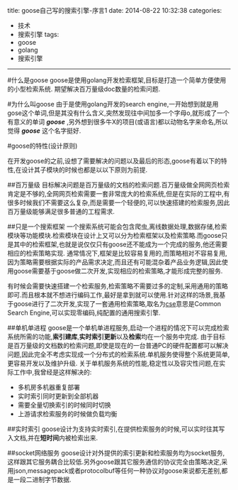 title: goose自己写的搜索引擎-序言1
date: 2014-08-22 10:32:38
categories: 
- 技术
- 搜索引擎
tags:
- goose
- golang
- 搜索引擎
---
#什么是goose
goose是使用golang开发检索框架,目标是打造一个简单方便使用的小型检索系统.
期望解决百万量级doc数量的检索问题.

<!-- more -->

#为什么叫goose
由于是使用golang开发的search engine,一开始想到就是用gose这个单词,但是其没有什么含义,突然发现往中间加多一个字母o,就形成了一个有意义的单词 ***goose*** ,另外想到很多牛X的项目(或语言)都以动物名字来命名,所以觉得 ***goose*** 这个名字挺好.

#goose的特性(设计原则)

在开发goose的之前,设想了需要解决的问题以及最后的形态,goose有着以下的特性,在设计其子模块的时候也都是以以下原则为前提.

##百万量级
目标解决问题是百万量级的文档的检索问题.百万量级做全网网页检索肯定是不够的,全网网页检索需要一套非常庞大的检索系统,但是在实际的工程中,有很多时候我们不需要这么复杂,而是需要一个轻便的,可以快速搭建的检索服务,因此百万量级能够满足很多普通的工程需求.

##只是一个搜索框架
一个搜索系统可能会包含爬虫,离线数据处理,数据存储,检索模块等功能模块.检索模块在设计上又可以分为检索框架以及检索策略.而goose只是其中的检索框架,也就是说仅仅只有goose还不能成为一个完成的服务,他还需要相应的检索策略实现.
通常情况下,框架是比较容易复用的,而策略相对不容易复用,因为策略需要根据实际的产品需求决定,而且还有可能混杂着产品业务逻辑,因此使用goose需要基于goose做二次开发,实现相应的检索策略,才能形成完整的服务.

有时候会需要快速搭建一个检索服务,检索策略不需要过多的定制,采用通用的策略即可.而且根本就不想进行编码工作,最好是拿到就可以使用.针对这样的场景,我基于goose进行了二次开发,实现了一套通用检索策略,取名为[cse](https://github.com/getwe/cse)意思是Common Search Engine,可以实现零编码,纯配置的通用搜索引擎.


##单机单进程
goose是一个单机单进程服务,启动一个进程的情况下可以完成检索系统所需的功能,**索引建库**,**实时索引更新**以及**检索**均在一个服务中完成.
由于目标是百万量级的文档数的检索问题,即使是现在的一台普通PC的硬件配置都可以解决问题,因此完全不考虑实现成一个分布式的检索系统.单机服务使得整个系统更简单,更容易开发以及维护升级.
关于单机服务系统的性能,稳定性以及容灾性问题,在实际工作中,我曾经是这样解决的:
* 多机房多机器重复部署
* 实时索引同时更新到全部机器
* 需要全量切换索引的时候同时切换
* 上游请求检索服务的时候做负载均衡

##实时索引
goose设计为支持实时索引,在提供检索服务的时候,可以实时往其写入文档,并在**短时间**内被检索出来.

##socket网络服务
goose设计对外提供的索引更新和检索服务均为socket服务,这样跟其它服务耦合比较低.另外goose跟其它服务通信的协议完全由策略决定,采用json,messagepack或者protocolbuf等任何一种协议对goose来说都无差别,都是一段二进制字节数据.



